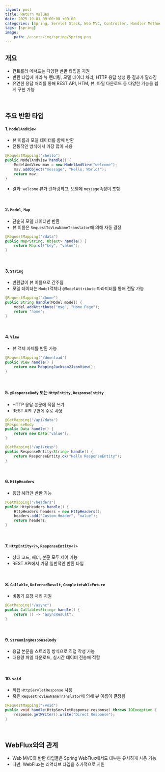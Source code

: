```yaml
---
layout: post
title: Return Values
date: 2025-10-01 09:00:00 +09:00
categories: [Spring, Servlet Stack, Web MVC, Controller, Handler Method]
tags: [spring]
image:
    path: /assets/img/spring/Spring.png
---
```


## 개요

- 컨트롤러 메서드는 다양한 반환 타입을 지원
- 반환 타입에 따라 뷰 렌더링, 모델 데이터 처리, HTTP 응답 생성 등 결과가 달라짐
- 유연한 응답 처리를 통해 REST API, HTM, 뷰, 파일 다운로드 등 다양한 기능을 쉽게 구현 가능

<br>

## 주요 반환 타입

#### 1. `ModelAndView`

- 뷰 이름과 모델 데이터를 함께 반환
- 전통적인 방식에서 가장 많이 사용

```java
@RequestMapping("/hello")
public ModelAndView handle() {
    ModelAndView mav = new ModelAndView("welcome");
    mav.addObject("message", "Hello, World!");
    return mav;
}
```

- 결과:  `welcome` 뷰가 렌더링되고, 모델에 `message`속성이 포함

<br>

#### 2. `Model`, `Map`

- 단순히 모델 데이터만 반환
- 뷰 이름은 `RequestToViewNameTranslator`에 의해 자동 결정

```java
@RequestMapping("/data")
public Map<String, Object> handle() {
    return Map.of("key", "value");
}
```

<br>

#### 3. `String`

- 반환값이 뷰 이름으로 간주됨
- 모델 데이터는 `Model`객체나 `@ModelAttribute` 파라미터를 통해 전달 가능

```java
@RequestMapping("/home")
public String handle(Model model) {
    model.addAttribute("msg", "Home Page");
    return "home";
}
```

<br>

#### 4. `View`

- 뷰 객체 자체를 반환 가능

```java
@RequestMapping("/download")
public View handle() {
    return new MappingJackson2JsonView();
}

```

<br>

#### 5. `@ResponseBody` 또는 `HttpEntity`, `ResponseEntity`

- HTTP 응답 본문에 직접 쓰기
- REST API 구현에 주로 사용

```java
@GetMapping("/api/data")
@ResponseBody
public Data handle() {
    return new Data("value");
}
```

```java
@GetMapping("/api/resp")
public ResponseEntity<String> handle() {
    return ResponseEntity.ok("Hello ResponseEntity");
}
```

<br>

#### 6. `HttpHeaders`

- 응답 헤더만 반환 가능

```java
@GetMapping("/headers")
public HttpHeaders handle() {
    HttpHeaders headers = new HttpHeaders();
    headers.add("Custom-Header", "value");
    return headers;
}
```

<br>

#### 7. `HttpEntity<?>`, `ResponseEntity<?>`

- 상태 코드, 헤더, 본문 모두 제어 가능
- REST API에서 가장 일반적인 반환 타입

<br>

#### 8. `Callable`, `DeferredResult`, `CompletetableFuture`

- 비동기 요청 처리 지원

```java
@GetMapping("/async")
public Callable<String> handle() {
    return () -> "asyncResult";
}
```

<br>

#### 9. `StreamingResponseBody`

- 응답 본문을 스트리밍 방식으로 직접 작성 가능
- 대용량 파일 다운로드, 실시간 데이터 전송에 적합

<br>

#### 10. `void`
- 직접 `HttpServletResponse` 사용
- 혹은 `RequestToViewNameTranslator`에 의해 뷰 이름이 결정됨

```java
@RequestMapping("/void")
public void handle(HttpServletResponse response) throws IOException {
    response.getWriter().write("Direct Response");
}
```

<br>

## WebFlux와의 관계

- Web MVC의 반환 타입들은 Spring WebFlux에서도 대부분 유사하게 사용 가능
- 다만, WebFlux는 리액티브 타입을 추가적으로 지원


<br>